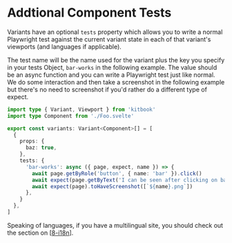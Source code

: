 # Addtional Component Tests

Variants have an optional `tests` property which allows you to write a normal Playwright test against the current variant state in each of that variant's viewports (and languages if applicable).

The test name will be the name used for the variant plus the key you specify in your tests Object, `bar-works` in the following example. The value should be an async function and you can write a Playwright test just like normal. We do some interaction and then take a screenshot in the following example but there's no need to screenshot if you'd rather do a different type of expect.

```ts title="Foo.variants.ts" {9-15}
import type { Variant, Viewport } from 'kitbook'
import type Component from './Foo.svelte'

export const variants: Variant<Component>[] = [
  {
    props: {
      baz: true,
    },
    tests: {
      'bar-works': async ({ page, expect, name }) => {
        await page.getByRole('button', { name: 'bar' }).click()
        await expect(page.getByText('I can be seen after clicking on bar')).toBeVisible()
        await expect(page).toHaveScreenshot([`${name}.png`])
      },
    }
  },
]
```

Speaking of languages, if you have a multilingual site, you should check out the section on [[8-i18n]].

[//begin]: # "Autogenerated link references for markdown compatibility"
[8-i18n]: 8-i18n.md "i18n"
[//end]: # "Autogenerated link references"
